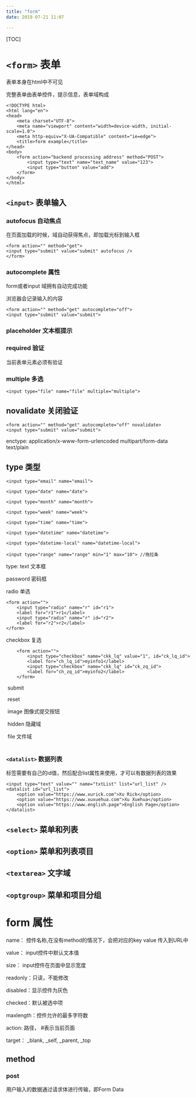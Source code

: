 ```yaml
---
title: "form"
date: 2019-07-21 11:07

---
```


[TOC]

# `<form>` 表单

表单本身在html中不可见

完整表单由表单控件，提示信息，表单域构成

```
<!DOCTYPE html>
<html lang="en">
<head>
    <meta charset="UTF-8">
    <meta name="viewport" content="width=device-width, initial-scale=1.0">
    <meta http-equiv="X-UA-Compatible" content="ie=edge">
    <title>form example</title>
</head>
<body>
    <form action="backend processing address" method="POST">
        <input type="text" name="text_name" value="123">
        <input type="button" value="add">
    </form>
</body>
</html>
```

## `<input>` 表单输入

### autofocus 自动焦点

在页面加载的时候，域自动获得焦点，即加载光标到输入框

```
<form action="" method="get">
<input type="submit" value="submit" autofocus />
</form>
```

### 

### autocomplete 属性

form或者input 域拥有自动完成功能

浏览器会记录输入的内容

```
<form action="" method="get" autocomplete="off">
<input type="submit" value="submit">
```



### placeholder 文本框提示



### required 验证

当前表单元素必须有验证



### multiple 多选

```
<input type="file" name="file" multiple="multiple">
```

## novalidate 关闭验证

```
<form action="" method="get" autocomplete="off" novalidate>
<input type="submit" value="submit">
```

enctype:     application/x-www-form-urlencoded multipart/form-data text/plain







## type 类型

```
<input type="email" name="email">

<input type="date" name="date">

<input type="month" name="month">

<input type="week" name="week">

<input type="time" name="time">

<input type="datetime" name="datetime">

<input type="datetime-local" name="datetime-local">

<input type="range" name="range" min="1" max="10"> //拖拉条
```



type: text 文本框

password 密码框

radio 单选

```
<form action="">
    <input type="radio" name="r" id="r1">
    <label for="r1">r1</label>
    <input type="radio" name="r" id="r2">
    <label for="r2">r2</label>
</form>
```

checkbox 复选 

```
    <form action="">
        <input type="checkbox" name="ckk_lq" value="1", id="ck_lq_id">
        <label for="ch_lq_id">myinfo1</label>
        <input type="checkbox" name="ckk_lq" id="ck_zq_id">
        <label for="ch_zq_id">myinfo2</label>
    </form>
```

​    submit

​    reset

​    image 图像式提交按钮

​    hidden 隐藏域

​    file 文件域

# 

### `<datalist>` 数据列表

标签需要有自己的id值，然后配合list属性来使用，才可以有数据列表的效果

```
<input type="text" value="" name="txtList" list="url_list" />
<datalist id="url_list">
    <option value="https://www.xurick.com">Xu Rick</option>
    <option value="https://www.xuxuehua.com">Xu Xuehua</option>
    <option value="https://www.english.page">English Page</option>
</datalist>
```



## `<select>` 菜单和列表

## `<option>` 菜单和列表项目

## `<textarea>` 文字域

## `<optgroup>` 菜单和项目分组

# form 属性

name： 控件名称,在没有method的情况下，会把对应的key value 传入到URL中

value： input控件中默认文本值

size： input控件在页面中显示宽度

readonly：只读，不能修改

disabled：显示控件为灰色

checked：默认被选中项

maxlength：控件允许的最多字符数

action:  路径， #表示当前页面

target： _blank, _self, _parent, _top



## method

### post

用户输入的数据通过请求体进行传输，即Form Data



